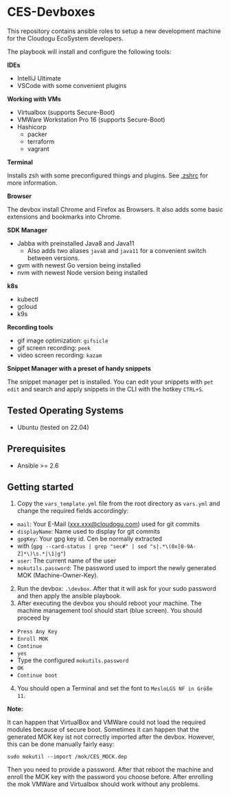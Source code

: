 # CES-Devboxes

This repository contains ansible roles to setup a new development machine for the Cloudogu EcoSystem developers.

The playbook will install and configure the following tools:

**IDEs**

- IntelliJ Ultimate
- VSCode with some convenient plugins

**Working with VMs**

- Virtualbox (supports Secure-Boot)
- VMWare Workstation Pro 16 (supports Secure-Boot)
- Hashicorp
  - packer
  - terraform
  - vagrant

**Terminal**

Installs zsh with some preconfigured things and plugins. See [.zshrc](config/zshrc) for more information.

**Browser**

The devbox install Chrome and Firefox as Browsers. It also adds some basic extensions and bookmarks into Chrome.

**SDK Manager**

- Jabba with preinstalled Java8 and Java11
  - Also adds two aliases `java8` and `java11` for a convenient switch between versions.
- gvm with newest Go version being installed
- nvm with newest Node version being installed

**k8s**

- kubectl
- gcloud
- k9s

**Recording tools**

- gif image optimization: `gifsicle`
- gif screen recording: `peek`
- video screen recording: `kazam`

**Snippet Manager with a preset of handy snippets**

The snippet manager pet is installed. You can edit your snippets with `pet edit` and search and apply snippets in the
CLI with the hotkey `CTRL+S`.

## Tested Operating Systems

* Ubuntu (tested on 22.04)

## Prerequisites

* Ansible >= 2.6

## Getting started

1. Copy the `vars_template.yml` file from the root directory as `vars.yml` and change the required fields accordingly:
  - `mail`: Your E-Mail (xxx.xxx@cloudogu.com) used for git commits
  - `displayName`: Name used to display for git commits
  - `gpgKey`: Your gpg key id. Cen be normally extracted
  - with (`gpg --card-status | grep "sec#" | sed "s|.*\(0x[0-9A-Z]*\)\s.*|\1|g"`)
  - `user`: The current name of the user
  - `mokutils.password`: The password used to import the newly generated MOK (Machine-Owner-Key).
2. Run the devbox: `.\devbox`. After that it will ask for your sudo password and then apply the ansible playbook.
3. After executing the
   devbox you should reboot your machine. The machine management tool should start (blue screen). You should proceed by
  - `Press Any Key`
  - `Enroll MOK`
  - `Continue`
  - `yes`
  - Type the configured `mokutils.password`
  - `OK`
  - `Continue boot`
4. You should open a Terminal and set the font to `MesloLGS NF in Größe 11`.

**Note:**

It can happen that VirtualBox and VMWare could not load the required modules because of secure boot. Sometimes it can
happen that the generated MOK key ist not correctly imported after the devbox. However, this can be done manually fairly
easy:

```
sudo mokutil --import /mok/CES_MOCK.dep
```

Then you need to provide a password. After that reboot the machine and enroll the MOK key with the password you choose
before. After enrolling the mok VMWare and Virtualbox should work without any problems.
